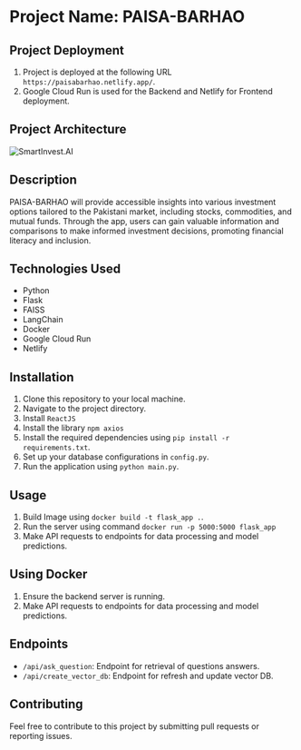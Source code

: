 # Project Name: PAISA-BARHAO

## Project Deployment
1. Project is deployed at the following URL `https://paisabarhao.netlify.app/`.
2. Google Cloud Run is used for the Backend and Netlify for Frontend deployment.

## Project Architecture
![SmartInvest.AI](architecture.png)


## Description
PAISA-BARHAO will provide accessible insights into various investment options tailored to the Pakistani market, including stocks, commodities, and mutual funds. Through the app, users can gain valuable information and comparisons to make informed investment decisions, promoting financial literacy and inclusion.

## Technologies Used
- Python
- Flask
- FAISS
- LangChain 
- Docker
- Google Cloud Run 
- Netlify

## Installation
1. Clone this repository to your local machine.
2. Navigate to the project directory.
3. Install `ReactJS`
4. Install the library `npm axios`
5. Install the required dependencies using `pip install -r requirements.txt`.
6. Set up your database configurations in `config.py`.
7. Run the application using `python main.py`.


## Usage
1. Build Image using `docker build -t flask_app .`.
2. Run the server using command `docker run -p 5000:5000 flask_app `
2. Make API requests to endpoints for data processing and model predictions.

## Using Docker
1. Ensure the backend server is running.
2. Make API requests to endpoints for data processing and model predictions.

## Endpoints
- `/api/ask_question`: Endpoint for retrieval of questions answers.
- `/api/create_vector_db`: Endpoint for refresh and update vector DB.

## Contributing
Feel free to contribute to this project by submitting pull requests or reporting issues.
